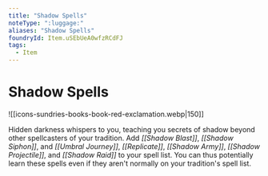 ```yaml
---
title: "Shadow Spells"
noteType: ":luggage:"
aliases: "Shadow Spells"
foundryId: Item.uSEbUeA0wfzRCdFJ
tags:
  - Item
---
```


# Shadow Spells
![[icons-sundries-books-book-red-exclamation.webp|150]]

Hidden darkness whispers to you, teaching you secrets of shadow beyond other spellcasters of your tradition. Add _[[Shadow Blast]]_, _[[Shadow Siphon]]_, and _[[Umbral Journey]]_, _[[Replicate]]_, _[[Shadow Army]]_, _[[Shadow Projectile]]_, and _[[Shadow Raid]]_ to your spell list. You can thus potentially learn these spells even if they aren't normally on your tradition's spell list.
